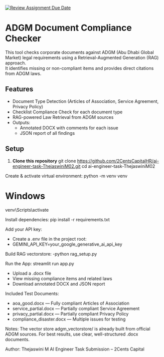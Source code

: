 [![Review Assignment Due Date](https://classroom.github.com/assets/deadline-readme-button-22041afd0340ce965d47ae6ef1cefeee28c7c493a6346c4f15d667ab976d596c.svg)](https://classroom.github.com/a/vgbm4cZ0)

#  ADGM Document Compliance Checker

This tool checks corporate documents against ADGM (Abu Dhabi Global Market) legal requirements using a Retrieval-Augmented Generation (RAG) approach.  
It identifies missing or non-compliant items and provides direct citations from ADGM laws.

## Features
- Document Type Detection (Articles of Association, Service Agreement, Privacy Policy)
- Checklist Compliance Check for each document type
- RAG-powered Law Retrieval from ADGM sources
- Outputs:
  - Annotated DOCX with comments for each issue
  - JSON report of all findings

## Setup

1. **Clone this repository**
   git clone https://github.com/2CentsCapitalHR/ai-engineer-task-ThejaswiniM02.git
   cd ai-engineer-task-ThejaswiniM02
   
Create & activate virtual environment:
python -m venv venv
# Windows
venv\Scripts\activate

Install dependencies:
pip install -r requirements.txt

Add your API key:
- Create a .env file in the project root:
- GEMINI_API_KEY=your_google_generative_ai_api_key

Build RAG vectorstore:
-python rag_setup.py

Run the App:
streamlit run app.py

- Upload a .docx file
- View missing compliance items and related laws
- Download annotated DOCX and JSON report

Included Test Documents:
- aoa_good.docx — Fully compliant Articles of Association
- service_partial.docx — Partially compliant Service Agreement
- privacy_partial.docx — Partially compliant Privacy Policy
- compliance_disaster.docx — Multiple issues for testing

Notes:
The vector store adgm_vectorstore/ is already built from official ADGM sources.
For best results, use clear, well-structured .docx documents.

Author:
Thejaswini M
AI Engineer Task Submission – 2Cents Capital
